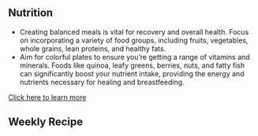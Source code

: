 ## Nutrition
- Creating balanced meals is vital for recovery and overall health. Focus on incorporating a variety of food groups, including fruits, vegetables, whole grains, lean proteins, and healthy fats.
- Aim for colorful plates to ensure you’re getting a range of vitamins and minerals. Foods like quinoa, leafy greens, berries, nuts, and fatty fish can significantly boost your nutrient intake, providing the energy and nutrients necessary for healing and breastfeeding.

[Click here to learn more](https://www.mayoclinic.org/healthy-lifestyle/infant-and-toddler-health/in-depth/breastfeeding-nutrition/art-20046912)

## Weekly Recipe